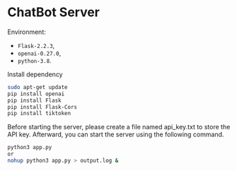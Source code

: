 # ChatBot Server

Environment: 
- `Flask-2.2.3`, 
- `openai-0.27.0`, 
- `python-3.8`.

Install dependency
```bash
sudo apt-get update
pip install openai
pip install Flask
pip install Flask-Cors
pip install tiktoken
```

Before starting the server, please create a file named api_key.txt to store the API key. Afterward, you can start 
the server using the following command.
```bash
python3 app.py
or 
nohup python3 app.py > output.log &
```
